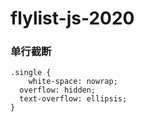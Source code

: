 # flylist-js-2020

### 单行截断

```
.single {
	white-space: nowrap;
  overflow: hidden;
  text-overflow: ellipsis;
}
```